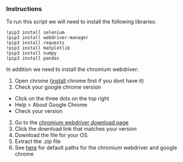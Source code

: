 ### Instructions

To run this script we will need to install the following libraries:
```
!pip3 install selenium
!pip3 install webdriver-manager
!pip3 install requests
!pip3 install matplotlib
!pip3 install numpy
!pip3 install pandas
```

In addition we need to install the chromium webdriver:

1. Open chrome ([install](https://www.google.com/intl/en_uk/chrome/) chrome first if you dont have it)
2. Check your google chrome version
  - Click on the three dots on the top right
  - Help > About Google Chrome
  - Check your version
2. Go to the [chromium webdriver download page](https://chromedriver.chromium.org/downloads/)
3. Click the download link that matches your version
4. Download the file for your OS.
5. Extract the .zip file
6. See [here](https://stackoverflow.com/questions/62888680/python-selenium-chrome-default-directory) for default paths for the chromium webdriver and google chrome
